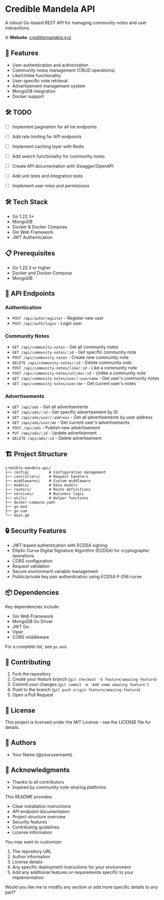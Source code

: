 # Credible Mandela API

A robust Go-based REST API for managing community notes and user interactions.

🌐 **Website**: [crediblemandela.xyz](https://www.crediblemandela.xyz/)

## 🌟 Features

- User authentication and authorization
- Community notes management (CRUD operations)
- Like/Unlike functionality
- User-specific note retrieval
- Advertisement management system
- MongoDB integration
- Docker support

## 🛠 TODO

- [ ] Implement pagination for all list endpoints
- [ ] Add rate limiting for API endpoints
- [ ] Implement caching layer with Redis
- [ ] Add search functionality for community notes
- [ ] Create API documentation with Swagger/OpenAPI
- [ ] Add unit tests and integration tests
- [ ] Implement user roles and permissions


## 🛠️ Tech Stack

- Go 1.22.3+
- MongoDB
- Docker & Docker Compose
- Gin Web Framework
- JWT Authentication

## 📋 Prerequisites

- Go 1.22.3 or higher
- Docker and Docker Compose
- MongoDB

## 🔄 API Endpoints

### Authentication

- `POST /api/auth/register` - Register new user
- `POST /api/auth/login` - Login user

### Community Notes

- `GET /api/community-notes` - Get all community notes
- `GET /api/community-notes/:id` - Get specific community note
- `POST /api/community-notes` - Create new community note
- `DELETE /api/community-notes/:id` - Delete community note
- `POST /api/community-notes/like/:id` - Like a community note
- `POST /api/community-notes/unlike/:id` - Unlike a community note
- `GET /api/community-notes/user/:username` - Get user's community notes
- `GET /api/community-notes/user/me` - Get current user's notes

### Advertisements

- `GET /api/ads` - Get all advertisements
- `GET /api/ads/:id` - Get specific advertisement by ID
- `GET /api/ads/user/:address` - Get all advertisements by user address
- `GET /api/ads/user/me` - Get current user's advertisements
- `POST /api/ads` - Publish new advertisement
- `PUT /api/ads/:id` - Update advertisement
- `DELETE /api/ads/:id` - Delete advertisement

## 🏗️ Project Structure

```
credible-mandela-api/
├── config/         # Configuration management
├── controllers/    # Request handlers
├── middlewares/    # Custom middleware
├── models/         # Data models
├── routers/        # Route definitions
├── services/       # Business logic
├── utils/          # Helper functions
├── docker-compose.yaml
├── go.mod
├── go.sum
└── main.go
```

## 🔒 Security Features

- JWT-based authentication with ECDSA signing
- Elliptic Curve Digital Signature Algorithm (ECDSA) for cryptographic operations
- CORS configuration
- Request validation
- Secure environment variable management
- Public/private key pair authentication using ECDSA P-256 curve

## 📦 Dependencies

Key dependencies include:

- Gin Web Framework
- MongoDB Go Driver
- JWT Go
- Viper
- CORS middleware

For a complete list, see `go.mod`.

## 🤝 Contributing

1. Fork the repository
2. Create your feature branch (`git checkout -b feature/amazing-feature`)
3. Commit your changes (`git commit -m 'Add some amazing feature'`)
4. Push to the branch (`git push origin feature/amazing-feature`)
5. Open a Pull Request

## 📝 License

This project is licensed under the MIT License - see the LICENSE file for details.

## 👥 Authors

- Your Name (@yourusername)

## 🙏 Acknowledgments

- Thanks to all contributors
- Inspired by community note-sharing platforms

This README provides:

- Clear installation instructions
- API endpoint documentation
- Project structure overview
- Security features
- Contributing guidelines
- License information

You may want to customize:

1. The repository URL
2. Author information
3. License details
4. Any specific deployment instructions for your environment
5. Add any additional features or requirements specific to your implementation

Would you like me to modify any section or add more specific details to any part?
